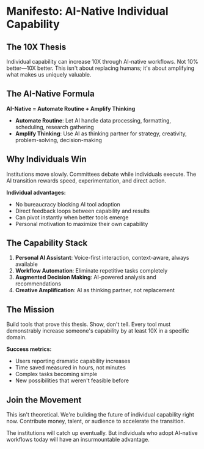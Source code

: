 # Manifesto: AI-Native Individual Capability

## The 10X Thesis

Individual capability can increase 10X through AI-native workflows. Not 10% better—10X better. This isn't about replacing humans; it's about amplifying what makes us uniquely valuable.

## The AI-Native Formula

**AI-Native = Automate Routine + Amplify Thinking**

- **Automate Routine**: Let AI handle data processing, formatting, scheduling, research gathering
- **Amplify Thinking**: Use AI as thinking partner for strategy, creativity, problem-solving, decision-making

## Why Individuals Win

Institutions move slowly. Committees debate while individuals execute. The AI transition rewards speed, experimentation, and direct action.

**Individual advantages:**

- No bureaucracy blocking AI tool adoption
- Direct feedback loops between capability and results
- Can pivot instantly when better tools emerge
- Personal motivation to maximize their own capability

## The Capability Stack

1. **Personal AI Assistant**: Voice-first interaction, context-aware, always available
2. **Workflow Automation**: Eliminate repetitive tasks completely
3. **Augmented Decision Making**: AI-powered analysis and recommendations
4. **Creative Amplification**: AI as thinking partner, not replacement

## The Mission

Build tools that prove this thesis. Show, don't tell. Every tool must demonstrably increase someone's capability by at least 10X in a specific domain.

**Success metrics:**

- Users reporting dramatic capability increases
- Time saved measured in hours, not minutes
- Complex tasks becoming simple
- New possibilities that weren't feasible before

## Join the Movement

This isn't theoretical. We're building the future of individual capability right now. Contribute money, talent, or audience to accelerate the transition.

The institutions will catch up eventually. But individuals who adopt AI-native workflows today will have an insurmountable advantage.
